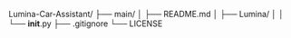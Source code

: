 Lumina-Car-Assistant/
├── main/
│   ├── README.md
│   ├── Lumina/
│   │   └── __init__.py
├── .gitignore
└── LICENSE
